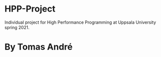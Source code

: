 # HPP-Project
Individual project for High Performance Programming at Uppsala University spring 2021.

# By Tomas André